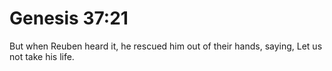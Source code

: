 # Genesis 37:21

But when Reuben heard it, he rescued him out of their hands, saying, Let us not take his life.
